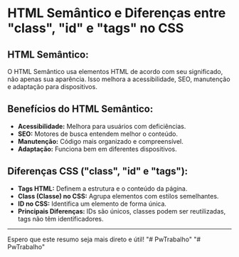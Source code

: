 # HTML Semântico e Diferenças entre "class", "id" e "tags" no CSS

## HTML Semântico:

O HTML Semântico usa elementos HTML de acordo com seu significado, não apenas sua aparência. Isso melhora a acessibilidade, SEO, manutenção e adaptação para dispositivos.

## Benefícios do HTML Semântico:

- **Acessibilidade:** Melhora para usuários com deficiências.
- **SEO:** Motores de busca entendem melhor o conteúdo.
- **Manutenção:** Código mais organizado e compreensível.
- **Adaptação:** Funciona bem em diferentes dispositivos.

## Diferenças CSS ("class", "id" e "tags"):

- **Tags HTML:** Definem a estrutura e o conteúdo da página.
- **Class (Classe) no CSS:** Agrupa elementos com estilos semelhantes.
- **ID no CSS:** Identifica um elemento de forma única.
- **Principais Diferenças:** IDs são únicos, classes podem ser reutilizadas, tags não têm identificadores.

---

Espero que este resumo seja mais direto e útil!
"# PwTrabalho" 
"# PwTrabalho" 
